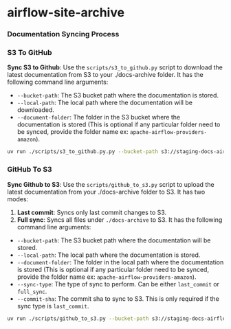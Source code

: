 # airflow-site-archive

### Documentation Syncing Process
### S3 To GitHub
**Sync S3 to Github**: Use the `scripts/s3_to_github.py` script to download the latest documentation from S3 to your ./docs-archive folder.
It has the following command line arguments:
- `--bucket-path`: The S3 bucket path where the documentation is stored.
- `--local-path`: The local path where the documentation will be downloaded.
- `--document-folder`: The folder in the S3 bucket where the documentation is stored (This is optional if any particular 
                      folder need to be synced, provide the folder name ex: `apache-airflow-providers-amazon`).
```bash
uv run ./scripts/s3_to_github.py.py --bucket-path s3://staging-docs-airflow-apache-org/docs/ --local-path ./docs-archive
```


### GitHub To S3
**Sync Github to S3**: Use the `scripts/github_to_s3.py` script to upload the latest documentation from your ./docs-archive folder to S3.
It has two modes:
1. **Last commit**: Syncs only last commit changes to S3.
2. **Full sync**: Syncs all files under `./docs-archive` to S3.
It has the following command line arguments:

- `--bucket-path`: The S3 bucket path where the documentation will be stored.
- `--local-path`: The local path where the documentation is stored.
- `--document-folder`: The folder in the local path where the documentation is stored (This is optional if any particular 
                      folder need to be synced, provide the folder name ex: `apache-airflow-providers-amazon`).
- `--sync-type`: The type of sync to perform. Can be either `last_commit` or `full_sync`.
- `--commit-sha`: The commit sha to sync to S3. This is only required if the sync type is `last_commit`.

```bash
uv run ./scripts/github_to_s3.py --bucket-path s3://staging-docs-airflow-apache-org/docs/ --local-path ./docs-archive --sync-type last-commit
```